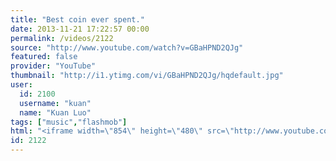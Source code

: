 ```yaml
---
title: "Best coin ever spent."
date: 2013-11-21 17:22:57 00:00
permalink: /videos/2122
source: "http://www.youtube.com/watch?v=GBaHPND2QJg"
featured: false
provider: "YouTube"
thumbnail: "http://i1.ytimg.com/vi/GBaHPND2QJg/hqdefault.jpg"
user:
  id: 2100
  username: "kuan"
  name: "Kuan Luo"
tags: ["music","flashmob"]
html: "<iframe width=\"854\" height=\"480\" src=\"http://www.youtube.com/embed/GBaHPND2QJg?wmode=transparent&feature=oembed\" frameborder=\"0\" allowfullscreen></iframe>"
id: 2122
---
```


